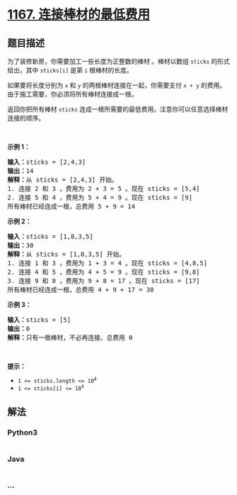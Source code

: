 # [1167. 连接棒材的最低费用](https://leetcode-cn.com/problems/minimum-cost-to-connect-sticks)



## 题目描述

<!-- 这里写题目描述 -->

<p>为了装修新房，你需要加工一些长度为正整数的棒材 。棒材以数组 <code>sticks</code> 的形式给出，其中 <code>sticks[i]</code> 是第 <code>i</code> 根棒材的长度。</p>

<p>如果要将长度分别为 <code>x</code> 和 <code>y</code> 的两根棒材连接在一起，你需要支付 <code>x + y</code> 的费用。 由于施工需要，你必须将所有棒材连接成一根。</p>

<p>返回你把所有棒材 <code>sticks</code> 连成一根所需要的最低费用。注意你可以任意选择棒材连接的顺序。</p>

<p> </p>

<p><strong>示例 1：</strong></p>

<pre>
<strong>输入：</strong>sticks = [2,4,3]
<strong>输出：</strong>14
<strong>解释：</strong>从 sticks = [2,4,3] 开始。
1. 连接 2 和 3 ，费用为 2 + 3 = 5 。现在 sticks = [5,4]
2. 连接 5 和 4 ，费用为 5 + 4 = 9 。现在 sticks = [9]
所有棒材已经连成一根，总费用 5 + 9 = 14
</pre>

<p><strong>示例 2：</strong></p>

<pre>
<strong>输入：</strong>sticks = [1,8,3,5]
<strong>输出：</strong>30
<strong>解释：</strong>从 sticks = [1,8,3,5] 开始。
1. 连接 1 和 3 ，费用为 1 + 3 = 4 。现在 sticks = [4,8,5]
2. 连接 4 和 5 ，费用为 4 + 5 = 9 。现在 sticks = [9,8]
3. 连接 9 和 8 ，费用为 9 + 8 = 17 。现在 sticks = [17]
所有棒材已经连成一根，总费用 4 + 9 + 17 = 30
</pre>

<p><strong>示例 3：</strong></p>

<pre>
<strong>输入：</strong>sticks = [5]
<strong>输出：</strong>0
<strong>解释：</strong>只有一根棒材，不必再连接。总费用 0
</pre>

<p> </p>

<p><strong>提示：</strong></p>

<ul>
	<li><code><span>1 <= sticks.length <= 10<sup>4</sup></span></code></li>
	<li><code><span>1 <= sticks[i] <= 10<sup>4</sup></span></code></li>
</ul>


## 解法

<!-- 这里可写通用的实现逻辑 -->

<!-- tabs:start -->

### **Python3**

<!-- 这里可写当前语言的特殊实现逻辑 -->

```python

```

### **Java**

<!-- 这里可写当前语言的特殊实现逻辑 -->

```java

```

### **...**

```

```

<!-- tabs:end -->
